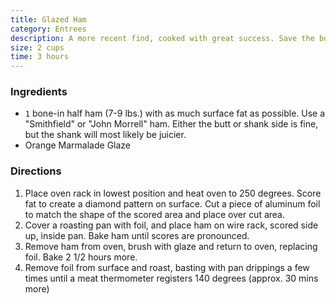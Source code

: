 ```yaml
---
title: Glazed Ham
category: Entrees
description: A more recent find, cooked with great success. Save the bone when done for use in soups. Cooking ham this way (as opposed to using a pre-sliced ham with ore-packaged) glaze is not only much cheaper, but much tastier as well.
size: 2 cups
time: 3 hours
---
```


### Ingredients

* `1` bone-in half ham (7-9 lbs.) with as much surface fat as possible. Use a "Smithfield" or "John Morrell" ham. Either the butt or shank side is fine, but the shank will most likely be juicier.
* Orange Marmalade Glaze

### Directions

1. Place oven rack in lowest position and heat oven to 250 degrees. Score fat to create a diamond pattern on surface. Cut a piece of aluminum foil to match the shape of the scored area and place over cut area.
2. Cover a roasting pan with foil, and place ham on wire rack, scored side up, inside pan. Bake ham until scores are pronounced. 
3. Remove ham from oven, brush with glaze and return to oven, replacing foil. Bake 2 1/2 hours more. 
4. Remove foil from surface and roast, basting with pan drippings a few times until a meat thermometer registers 140 degrees (approx. 30 mins more)